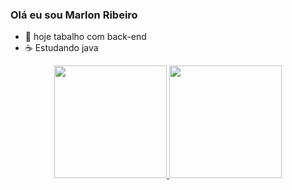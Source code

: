 ### Olá eu sou Marlon Ribeiro


- 🔭 hoje tabalho com back-end 
- ☕ Estudando java 

<div align="center">
  <a href="https://github.com/Marlon-Ribeiro">
  <img height="180em" src="https://github-readme-stats.vercel.app/api?username=Marlon-Ribeiro&show_icons=true&theme=blue&include_all_commits=true&count_private=true"/>
  <img height="180em" src="https://github-readme-stats.vercel.app/api/top-langs/?username=Marlon-Ribeiro&layout=compact&langs_count=7&theme=dracula"/>
</div> 

